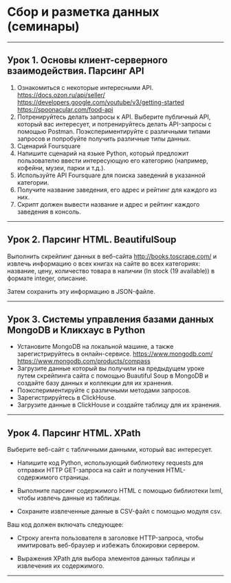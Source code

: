 # Сбор и разметка данных (семинары)

---

## Урок 1. Основы клиент-серверного взаимодействия. Парсинг API  

1. Ознакомиться с некоторые интересными API.  
   https://docs.ozon.ru/api/seller/  
   https://developers.google.com/youtube/v3/getting-started  
   https://spoonacular.com/food-api   
3. Потренируйтесь делать запросы к API. Выберите публичный API, который вас интересует, и потренируйтесь делать API-запросы с помощью Postman. Поэкспериментируйте с различными типами запросов и попробуйте получить различные типы данных.  
4. Сценарий Foursquare
5. Напишите сценарий на языке Python, который предложит пользователю ввести интересующую его категорию (например, кофейни, музеи, парки и т.д.).
6. Используйте API Foursquare для поиска заведений в указанной категории.
7. Получите название заведения, его адрес и рейтинг для каждого из них.
8. Скрипт должен вывести название и адрес и рейтинг каждого заведения в консоль.

---

## Урок 2. Парсинг HTML. BeautifulSoup

Выполнить скрейпинг данных в веб-сайта http://books.toscrape.com/ и извлечь информацию о всех книгах на сайте во всех категориях: название, цену, количество товара в наличии (In stock (19 available)) в формате integer, описание.

Затем сохранить эту информацию в JSON-файле.

---

## Урок 3. Системы управления базами данных MongoDB и Кликхаус в Python

- Установите MongoDB на локальной машине, а также зарегистрируйтесь в онлайн-сервисе. https://www.mongodb.com/ https://www.mongodb.com/products/compass
- Загрузите данные который вы получили на предыдущем уроке путем скрейпинга сайта с помощью Buautiful Soup в MongoDB и создайте базу данных и коллекции для их хранения.
- Поэкспериментируйте с различными методами запросов.
- Зарегистрируйтесь в ClickHouse.
- Загрузите данные в ClickHouse и создайте таблицу для их хранения.

---

## Урок 4. Парсинг HTML. XPath

Выберите веб-сайт с табличными данными, который вас интересует.

- Напишите код Python, использующий библиотеку requests для отправки HTTP GET-запроса на сайт и получения HTML-содержимого страницы.

- Выполните парсинг содержимого HTML с помощью библиотеки lxml, чтобы извлечь данные из таблицы.

- Сохраните извлеченные данные в CSV-файл с помощью модуля csv.

Ваш код должен включать следующее:

- Строку агента пользователя в заголовке HTTP-запроса, чтобы имитировать веб-браузер и избежать блокировки сервером.

- Выражения XPath для выбора элементов данных таблицы и извлечения их содержимого.

---


